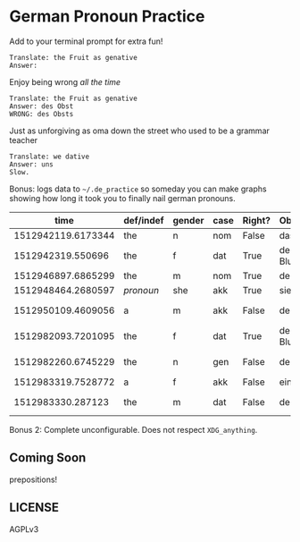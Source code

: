 # German Pronoun Practice

Add to your terminal prompt for extra fun!

```
Translate: the Fruit as genative
Answer: 
```

Enjoy being wrong *all the time*

```
Translate: the Fruit as genative
Answer: des Obst
WRONG: des Obsts
```

Just as unforgiving as oma down the street who used to be a grammar teacher

```
Translate: we dative
Answer: uns
Slow.
```

Bonus: logs data to `~/.de_practice` so someday you can make graphs showing how long it took you to finally nail german pronouns.


time               | def/indef | gender | case | Right? | Observed   | Expected   | Response Speed
----               | --------- | ------ | ---- | ------ | --------   | --------   | --------------
1512942119.6173344 | the       | n      | nom  | False  | das Obst   | der Obst   | 11.717899799346924
1512942319.550696  | the       | f      | dat  | True   | der Blumen | der Blumen | 19.246328115463257
1512946897.6865299 | the       | m      | nom  | True   | der Mann   | der Mann   | 3.906935691833496
1512948464.2680597 | _pronoun_ | she    | akk  | True   | sie        | sie        | 3.621692419052124
1512950109.4609056 | a         | m      | akk  | False  | der Mann   | einen Mann | 3.5954036712646484
1512982093.7201095 | the       | f      | dat  | True   | der Blumen | der Blumen | 6.770673036575317
1512982260.6745229 | the       | n      | gen  | False  | des Obst   | des Obsts  | 6.113694906234741
1512983319.7528772 | a         | f      | akk  | False  | einer Frau | eine Frau  | 8.076109409332275
1512983330.287123  | the       | m      | dat  | False  | den Mann   | dem Mann   | 3.9201772212982178


Bonus 2: Complete unconfigurable. Does not respect `XDG_anything`.

## Coming Soon

prepositions!

## LICENSE

AGPLv3
